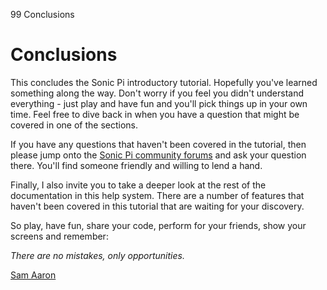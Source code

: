 99 Conclusions

# Conclusions

This concludes the Sonic Pi introductory tutorial. Hopefully you've
learned something along the way. Don't worry if you feel you didn't
understand everything - just play and have fun and you'll pick things up
in your own time. Feel free to dive back in when you have a question that
might be covered in one of the sections.

If you have any questions that haven't been covered in the tutorial,
then please jump onto the [Sonic Pi community forums](https://in-thread.sonic-pi.net/)
and ask your question there. You'll find someone friendly and willing to
lend a hand.

Finally, I also invite you to take a deeper look at the rest of the
documentation in this help system. There are a number of features that
haven't been covered in this tutorial that are waiting for your
discovery.

So play, have fun, share your code, perform for your friends, show your
screens and remember:

*There are no mistakes, only opportunities.*

[Sam Aaron](https://twitter.com/samaaron)
